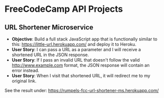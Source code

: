 # FreeCodeCamp API Projects

## URL Shortener Microservice

* **Objective**: Build a full stack JavaScript app that is functionally similar to this: <https://little-url.herokuapp.com/> and deploy it to Heroku.
* **User Story**: I can pass a URL as a parameter and I will receive a shortened URL in the JSON response.
* **User Story**: If I pass an invalid URL that doesn't follow the valid <http://www.example.com> format, the JSON response will contain an error instead.
* **User Story**: When I visit that shortened URL, it will redirect me to my original link.


See the result under: <https://rumpels-fcc-url-shortener-ms.herokuapp.com/>